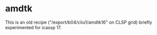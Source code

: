 # amdtk

This is an old recipe ("/export/b04/cliu1/amdtk16" on CLSP grid) briefly experimented for icassp 17.
